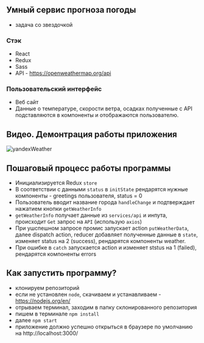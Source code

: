 ## Умный сервис прогноза погоды<br/>
- задача со звездочкой


### Стэк<br/>
- React<br/>
- Redux<br/>
- Sass<br/>
- API - https://openweathermap.org/api<br/>


### Пользовательский интерфейс<br/>
- Веб сайт<br/>
- Данные о температуре, скорости ветра, осадках полученные с API подставляются в компоненты и отображаются пользователю.


## Видео. Демонтрация работы приложения<br/>
![yandexWeather](https://github.com/mtytos/CV/blob/master/React-App.gif?raw=true)


## Пошаговый процесс работы программы<br/>
- Инициализируется Redux `store`
- В соответствии с данными `status` в `initState` рендарятся нужные компоненты - greetings пользователя, status = 0
- Пользователь вводит название города `handleChange` и подтверждает нажатием кнопки `getWeatherInfo`
- `getWeatherInfo` получает данные из `services/api` и инпута, происходит `Get` запрос на `API` (использую `axios`)
- При ушспешном запросе промис запускает action `putWeatherData`, далее dispatch action, reducer добавляет полученные данные в `state`,
изменяет status на 2 (success), рендарятся компоненты weather.
- При ошибке в `catch` запускается action и изменяет ststus на 1 (failed), рендарятся компоненты errors


## Как запустить программу?<br/>
- клонируем репозиторий<br/>
- если не установлен `node`, скачиваем и устанавливаем - https://nodejs.org/en/ <br/>
- отрываем терминал, заходим в папку склонированного репозитория<br/>
- пишем в терминале `npm install`<br/>
- далее `npm start`<br/>
- приложение должно успешно открыться в браузере по умолчанию на http://localhost:3000/
